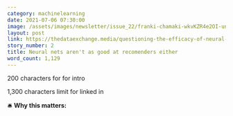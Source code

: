 ```yaml
---
category: machinelearning
date: 2021-07-06 07:30:00
image: /assets/images/newsletter/issue_22/franki-chamaki-wkvKZR4e2OI-unsplash.jpeg
layout: post
link: https://thedataexchange.media/questioning-the-efficacy-of-neural-recommendation-systems
story_number: 2
title: Neural nets aren't as good at recomenders either
word_count: 1,129
---
```


200 characters for for intro

1,300 characters limit for linked in

🛎️ **Why this matters:**